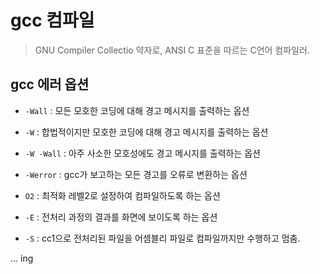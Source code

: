 # gcc 컴파일
> GNU Compiler Collectio 약자로, ANSI C 표준을 따르는 C언어 컴파일러.


## gcc 에러 옵션
- `-Wall`    : 모든 모호한 코딩에 대해 경고 메시지를 출력하는 옵션
- `-W`       : 합법적이지만 모호한 코딩에 대해 경고 메시지를 출력하는 옵션
- `-W -Wall` : 아주 사소한 모호성에도 경고 메시지를 출력하는 옵션
- `-Werror`  : gcc가 보고하는 모든 경고를 오류로 변환하는 옵션


- `O2`       : 최적화 레벨2로 설정하여 컴파일하도록 하는 옵션
- `-E`       : 전처리 과정의 결과를 화면에 보이도록 하는 옵션
- `-S`       : cc1으로 전처리된 파일을 어셈블리 파일로 컴파일까지만 수행하고 멈춤.

... ing
